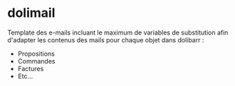 # dolimail
Template des e-mails incluant le maximum de variables de substitution afin d'adapter les contenus des mails pour chaque objet dans dolibarr :
* Propositions
* Commandes
* Factures
* Etc...
